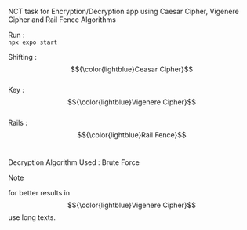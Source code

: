 NCT task for Encryption/Decryption app using Caesar Cipher, Vigenere Cipher and Rail Fence Algorithms </br>

Run : </br>
```npx expo start ```

Shifting : $${\color{lightblue}Ceasar Cipher}$$ </br>
Key : $${\color{lightblue}Vigenere Cipher}$$ </br>
Rails :  $${\color{lightblue}Rail Fence}$$ </br>


Decryption Algorithm Used : Brute Force </br>



> [!NOTE]
> for better results in $${\color{lightblue}Vigenere Cipher}$$ use long texts.
